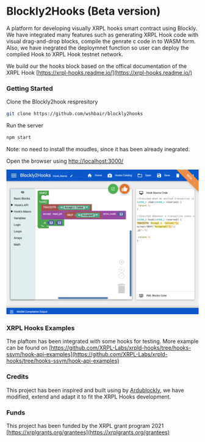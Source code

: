 # Blockly2Hooks (Beta version)
 A platform for developing visually XRPL hooks smart contract using Blockly. We have integrated many features such as generating XRPL Hook code with visual drag-and-drop blocks, compile the genrate c code in to WASM form. Also, we have inegrated the deploymnet function so user can deploy the complied Hook to XRPL Hook testnet network.
 
 We build our the hooks block based on the offical documentation of the XRPL Hook [https://xrpl-hooks.readme.io/](https://xrpl-hooks.readme.io/)

### Getting Started 

Clone the Blockly2hook respresitory 

```bash
git clone https://github.com/wshbair/blockly2hooks
```

Run the server
```bash
npm start
```
Note: no need to install the moudles, since it has been already inegrated. 

Open the browser using [http://localhost:3000/](http://localhost:3000/)

![Blockly2Hook]( blockly2hook_shot.png)

### XRPL Hooks Examples
The plaftom has been integrated with some hooks for testing. More example can be found on [https://github.com/XRPL-Labs/xrpld-hooks/tree/hooks-ssvm/hook-api-examples](https://github.com/XRPL-Labs/xrpld-hooks/tree/hooks-ssvm/hook-api-examples)

### Credits
This project has been inspired and built using by [Ardublockly][1], we have modified, extend and adapt it to fit the XRPL Hooks development. 

### Funds
This project has been funded by the XRPL grant program 2021 [https://xrplgrants.org/grantees](https://xrplgrants.org/grantees)


[1]: https://github.com/carlosperate/ardublockly
 
